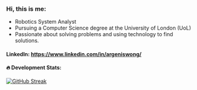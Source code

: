 ### Hi, this is me: 

- Robotics System Analyst
- Pursuing a Computer Science degree at the University of London (UoL)
- Passionate about solving problems and using technology to find solutions.

#### LinkedIn: https://www.linkedin.com/in/argeniswong/

#### :fire: Development Stats:

[![GitHub Streak](https://streak-stats.demolab.com?user=Argen1sw&theme=dark&hide_border=true)](https://git.io/streak-stats)





  
